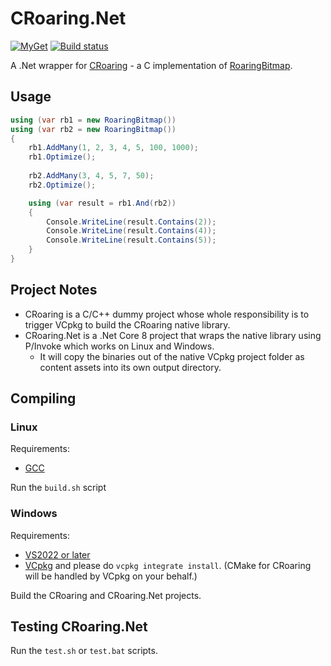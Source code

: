# CRoaring.Net
[![MyGet](https://img.shields.io/myget/rogueexception/vpre/CRoaring.Net.svg)](https://www.myget.org/feed/rogueexception/package/nuget/CRoaring.Net) 
[![Build status](https://ci.appveyor.com/api/projects/status/b2no6fcbpr8g6bi2?svg=true)](https://ci.appveyor.com/project/RogueException/croaring-net)

A .Net wrapper for [CRoaring](https://github.com/RoaringBitmap/CRoaring) - a C implementation of [RoaringBitmap](https://github.com/RoaringBitmap/RoaringBitmap).

## Usage
```cs
using (var rb1 = new RoaringBitmap())
using (var rb2 = new RoaringBitmap())
{
	rb1.AddMany(1, 2, 3, 4, 5, 100, 1000);
	rb1.Optimize();
	
	rb2.AddMany(3, 4, 5, 7, 50);
	rb2.Optimize();

	using (var result = rb1.And(rb2))
	{
		Console.WriteLine(result.Contains(2));
		Console.WriteLine(result.Contains(4));
		Console.WriteLine(result.Contains(5));
	}
}
```

## Project Notes
- CRoaring is a C/C++ dummy project whose whole responsibility is to trigger VCpkg to build the CRoaring native library.
- CRoaring.Net is a .Net Core 8 project that wraps the native library using P/Invoke which works on Linux and Windows.
  - It will copy the binaries out of the native VCpkg project folder as content assets into its own output directory.

## Compiling
### Linux
Requirements:
- [GCC](https://gcc.gnu.org/)

Run the `build.sh` script

### Windows
Requirements:
- [VS2022 or later](https://www.visualstudio.com/downloads/)
- [VCpkg](https://vcpkg.io/en/getting-started) and please do `vcpkg integrate install`. (CMake for CRoaring will be handled by VCpkg on your behalf.)

Build the CRoaring and CRoaring.Net projects.

## Testing CRoaring.Net

Run the `test.sh` or `test.bat` scripts.
